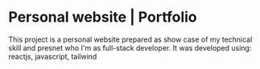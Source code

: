 # Personal website | Portfolio

This project is a personal website prepared as show case of my technical skill and presnet who I'm as full-stack developer. It was developed using: reactjs, javascript, tailwind
